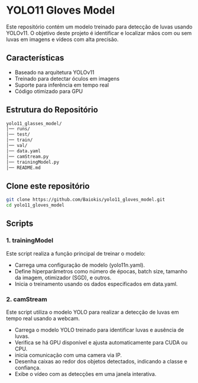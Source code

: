 # YOLO11 Gloves Model

Este repositório contém um modelo treinado para detecção de luvas usando YOLOv11. O objetivo deste projeto é identificar e localizar mãos com ou sem luvas em imagens e vídeos com alta precisão.

## Características

* Baseado na arquitetura YOLOv11
* Treinado para detectar óculos em imagens
* Suporte para inferência em tempo real
* Código otimizado para GPU

## Estrutura do Repositório

```bash
yolo11_glasses_model/
│── runs/            
│── test/
│── train/
│── val/
│── data.yaml
│── camStream.py
│── trainingModel.py
│── README.md            
```

## Clone este repositório

```bash
git clone https://github.com/Baiokis/yolo11_gloves_model.git
cd yolo11_gloves_model
```

## Scripts

### 1. trainingModel

Este script realiza a função principal de treinar o modelo:

* Carrega uma configuração de modelo (yolo11n.yaml).
* Define hiperparâmetros como número de épocas, batch size, tamanho da imagem, otimizador (SGD), e outros.
* Inicia o treinamento usando os dados especificados em data.yaml.

### 2. camStream

Este script utiliza o modelo YOLO para realizar a detecção de luvas em tempo real usando a webcam.

* Carrega o modelo YOLO treinado para identificar luvas e ausência de luvas.
* Verifica se há GPU disponível e ajusta automaticamente para CUDA ou CPU.
* inicia comunicação com uma camera via IP.
* Desenha caixas ao redor dos objetos detectados, indicando a classe e confiança.
* Exibe o vídeo com as detecções em uma janela interativa.
